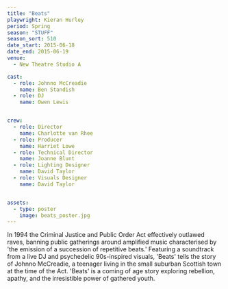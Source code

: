 ```yaml
---
title: "Beats"
playwright: Kieran Hurley
period: Spring
season: "STUFF"
season_sort: 510
date_start: 2015-06-18
date_end: 2015-06-19
venue:
  - New Theatre Studio A

cast:
  - role: Johnno McCreadie
    name: Ben Standish
  - role: DJ
    name: Owen Lewis


crew:
  - role: Director
    name: Charlotte van Rhee
  - role: Producer
    name: Harriet Lowe
  - role: Technical Director
    name: Joanne Blunt
  - role: Lighting Designer
    name: David Taylor
  - role: Visuals Designer
    name: David Taylor


assets:
  - type: poster
    image: beats_poster.jpg
---
```


In 1994 the Criminal Justice and Public Order Act effectively outlawed raves, banning public gatherings around amplified music characterised by 'the emission of a succession of repetitive beats.' Featuring a soundtrack from a live DJ and psychedelic 90s-inspired visuals, 'Beats' tells the story of Johnno McCreadie, a teenager living in the small suburban Scottish town at the time of the Act. 'Beats' is a coming of age story exploring rebellion, apathy, and the irresistible power of gathered youth.
